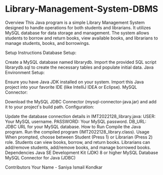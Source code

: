 # Library-Management-System-DBMS

Overview
This Java program is a simple Library Management System designed to handle operations for both students and librarians. It utilizes MySQL database for data storage and management. The system allows students to borrow and return books, view available books, and librarians to manage students, books, and borrowings.

Setup Instructions
Database Setup:

Create a MySQL database named librarydb.
Import the provided SQL script librarydb.sql to create the necessary tables and populate initial data.
Java Environment Setup:

Ensure you have Java JDK installed on your system.
Import this Java project into your favorite IDE (like IntelliJ IDEA or Eclipse).
MySQL Connector:

Download the MySQL JDBC Connector (mysql-connector-java.jar) and add it to your project's build path.
Configuration:

Update the database connection details in IMT2022128_library.java:
USER: Your MySQL username.
PASSWORD: Your MySQL password.
DB_URL: JDBC URL for your MySQL database.
How to Run
Compile the Java program.
Run the compiled program (IMT2022128_library.class).
Usage
When prompted, choose between Student (Press 1) or Librarian (Press 2) role.
Students can view books, borrow, and return books.
Librarians can add/remove students, add/remove books, and manage borrowed books.
Dependencies
Java SE Development Kit (JDK) 8 or higher
MySQL Database
MySQL Connector for Java (JDBC)

Contributors
Your Name - Saniya Ismail Kondkar
